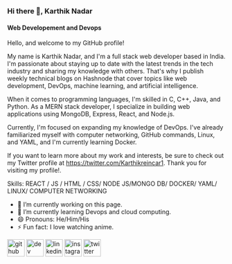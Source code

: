 ### Hi there 👋, Karthik Nadar
#### Web Developement and Devops


Hello, and welcome to my GitHub profile!

My name is Karthik Nadar, and I'm a full stack web developer based in India. I'm passionate about staying up to date with the latest trends in the tech industry and sharing my knowledge with others. That's why I publish weekly technical blogs on Hashnode that cover topics like web development, DevOps, machine learning, and artificial intelligence.

When it comes to programming languages, I'm skilled in C, C++, Java, and Python. As a MERN stack developer, I specialize in building web applications using MongoDB, Express, React, and Node.js.

Currently, I'm focused on expanding my knowledge of DevOps. I've already familiarized myself with computer networking, GitHub commands, Linux, and YAML, and I'm currently learning Docker.

If you want to learn more about my work and interests, be sure to check out my Twitter profile at https://twitter.com/Karthikreincar1. Thank you for visiting my profile!.

Skills:  REACT / JS / HTML / CSS/ NODE JS/MONGO DB/ DOCKER/ YAML/ LINUX/ COMPUTER NETWORKING

- 🔭 I’m currently working on this page. 
- 🌱 I’m currently learning Devops and cloud computing. 
- 😄 Pronouns: He/Him/His 
- ⚡ Fun fact: I love watching anime. 


[<img src='https://cdn.jsdelivr.net/npm/simple-icons@3.0.1/icons/github.svg' alt='github' height='40'>](https://github.com/karthiknadar1204)  [<img src='https://cdn.jsdelivr.net/npm/simple-icons@3.0.1/icons/hashnode.svg' alt='dev' height='40'>](https://hashnode.com/@karthik1204)  [<img src='https://cdn.jsdelivr.net/npm/simple-icons@3.0.1/icons/linkedin.svg' alt='linkedin' height='40'>](https://www.linkedin.com/in/https://www.linkedin.com/in/karthik-nadar-b2155a25b//)  [<img src='https://cdn.jsdelivr.net/npm/simple-icons@3.0.1/icons/instagram.svg' alt='instagram' height='40'>](https://www.instagram.com/karthik_estrella1204/)  [<img src='https://cdn.jsdelivr.net/npm/simple-icons@3.0.1/icons/twitter.svg' alt='twitter' height='40'>](https://twitter.com/https://twitter.com/Karthikreincar1)  

